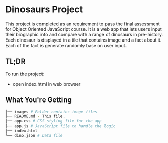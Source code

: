 # Dinosaurs Project

This project is completed as an requirement to pass the final assessment for Object Oriented JavaScript course. It is a web app that lets users input their biographic info and compare with a range of dinosaurs in pre-history. Each dinosaur is displayed in a tile that contains image and a fact about it. Each of the fact is generate randomly base on user input.

## TL;DR

To run the project:

* open index.html in web browser

## What You're Getting
```bash
├── images # Folder contains image files
├── README.md - This file.
├── app.css # CSS styling file for the app
├── app.js # JavaScript file to handle the logic
├── index.html
└── dino.json # Data file 
```